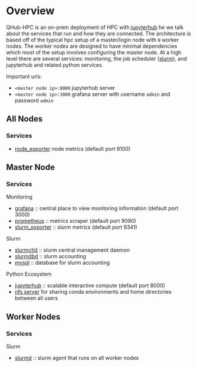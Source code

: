 # Overview

QHub-HPC is an on-prem deployment of HPC with
[jupyterhub](https://jupyterhub.readthedocs.io/en/stable/) he we talk
about the services that run and how they are connected. The
architecture is based off of the typical hpc setup of a master/login
node with `N` worker nodes. The worker nodes are designed to have
minimal dependencies which most of the setup involves configuring the
master node. At a high level there are several services: monitoring,
the job scheduler ([slurm](https://slurm.schedmd.com/overview.html)),
and jupyterhub and related python services.

Important urls:
 - `<master node ip>:8000` jupyterhub server
 - `<master node ip>:3000` grafana server with username `admin` and password `admin`

## All Nodes

### Services

 - [node_exporter](https://github.com/prometheus/node_exporter) node metrics (default port 9100)

## Master Node

### Services

Monitoring
 - [grafana](https://grafana.com/) :: central place to view monitoring information (default port 3000)
 - [prometheus](https://prometheus.io/docs/introduction/overview/) :: metrics scraper (default port 9090)
 - [slurm_exporter](https://github.com/vpenso/prometheus-slurm-exporter) :: slurm metrics (default port 9341)

Slurm
 - [slurmctld](https://slurm.schedmd.com/slurmctld.html) :: slurm central management daemon
 - [slurmdbd](https://slurm.schedmd.com/slurmdbd.html) :: slurm accounting 
 - [mysql](https://www.mysql.com/) :: database for slurm accounting

Python Ecosystem
 - [jupyterhub](https://jupyter.org/hub) :: scalable interactive compute (default port 8000)
 - [nfs server](https://en.wikipedia.org/wiki/Network_File_System) for
   sharing conda environments and home directories between all users

## Worker Nodes

### Services

Slurm
 - [slurmd](https://slurm.schedmd.com/slurmd.html) :: slurm agent that runs on all worker nodes
